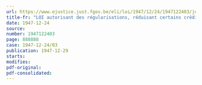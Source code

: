 ```yaml
---
url: https://www.ejustice.just.fgov.be/eli/loi/1947/12/24/1947122403/justel
title-fr: "LOI autorisant des régularisations, réduisant certains crédits ouverts pour l'exercice 1946 et allouant des crédits supplémentaires pour des dépenses se rapportant aux exercices 1945 et antérieurs et à l'exercice 1946"
date: 1947-12-24
source:
number: 1947122403
page: 888888
case: 1947-12-24/03
publication: 1947-12-29
starts:
modifies:
pdf-original:
pdf-consolidated:
---
```


